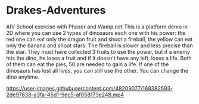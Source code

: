 # Drakes-Adventures
AIV School exercise with Phaser and Wamp.net 
This is a platform demo in 2D where you can use 2 types of dinosaurs each one with his power: the red one can eat only the dragon fruit and shoot a fireball, the yellow can eat only the banana and shoot stars. The fireball is slower and less precise than the star. 
They must have collected 3 fruits to use the power, but if a enemy hits the dino, he loses a fruit and if it doesn't have any left, loses a life. 
Both of them can eat the pies, 50 are needed to gain a life. 
If one of the dinosaurs has lost all lives, you can still use the other. You can change the dino anytime.


https://user-images.githubusercontent.com/48209077/168382593-2de97838-a3fa-45d1-9ec5-af058173e248.mp4
